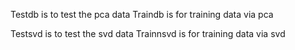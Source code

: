 Testdb is to test the pca data
Traindb is for training data via pca




Testsvd is to test the svd data
Trainnsvd is for training data via svd
